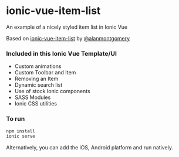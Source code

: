# ionic-vue-item-list
An example of a nicely styled item list in Ionic Vue

Based on [ionic-vue-item-list](https://github.com/alanmontgomery/ionic-react-item-list) by [@alanmontgomery](https://github.com/alanmontgomery/ionic-react-item-list)

<!-- ![Ionic React Item List](https://repository-images.githubusercontent.com/358203630/3953e780-9ddf-11eb-9c0b-da2dde02dbfb) -->

### Included in this Ionic Vue Template/UI
* Custom animations
* Custom Toolbar and Item
* Removing an Item
* Dynamic search list
* Use of stock Ionic components
* SASS Modules
* Ionic CSS utilities

### To run

```javascript
npm install
ionic serve
```

Alternatively, you can add the iOS, Android platform and run natively.

<!-- # Are you on Twitter? Lets connect [@93alan](https://twitter.com/93alan)
# Have you checked out Ionic React Hub yet? [Ionic React Hub](https://ionicreacthub.com) -->